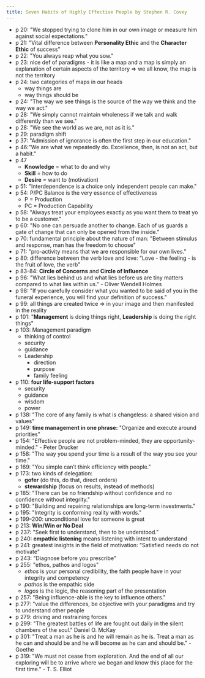 ```yaml
---
title: Seven Habits of Highly Effective People by Stephen R. Covey
---
```


- p 20: "We stopped trying to clone him in our own image or measure him against social expectations."
- p 21: "Vital difference between **Personality Ethic** and the **Character Ethic** of success"
- p 22: "You always reap what you sow."
- p 23: nice def of paradigms - it is like a map and a map is simply an explanation of certain aspects of the territory
  => we all know, the map is not the territory
- p 24: two categories of maps in our heads
  - way things are
  - way things should be
- p 24: "The way we see things is the source of the way we think and the way we act."
- p 28: "We simply cannot maintain wholeness if we talk and walk differently than we see."
- p 28: "We see the world as we are, not as it is."
- p 29: paradigm shift
- p 37: "Admission of ignorance is often the first step in our education."
- p 46:"We are what we repeatedly do. Excellence, then, is not an act, but a habit."
- p 47
  - **Knowledge** = what to do and why
  - **Skill** = how to do
  - **Desire** = want to (motivation)
- p 51: "Interdependence is a choice only independent people can make."
- p 54: P/PC Balance is the very essence of effectiveness
  - P = Production
  - PC = Production Capability
- p 58: "Always treat your employees exactly as you want them to treat yo to be a customer."
- p 60: "No one can persuade another to change. Each of us guards a gate of change that can only be opened from the
  inside."
- p 70: fundamental principle about the nature of man: "Between stimulus and response, man has the freedom to choose"
- p 71: "pro-activity means that we are responsible for our own lives."
- p 80: difference between the verb love and love: "Love - the feeling - is the fruit of love, the verb"
- p 83-84: **Circle of Concerns** and **Circle of Influence**
- p 96: "What lies behind us and what lies before us are tiny matters compared to what lies within us." - Oliver Wendell
  Holmes
- p 98: "If you carefully consider what you wanted to be said of you in the funeral experience, you will find your
  definition of success."
- p 99: all things are created twice => in your image and then manifested in the reality
- p 101: "**Management** is doing things right, **Leadership** is doing the right things"
- p 103: Management paradigm
  - thinking of control
  - security
  - guidance
  - Leadership
    - direction
    - purpose
    - family feeling
- p 110: **four life-support factors**
  - security
  - guidance
  - wisdom
  - power
- p 138: "The core of any family is what is changeless: a shared vision and values"
- p 149: **time management in one phrase:** "Organize and execute around priorities"
- p 154: "Effective people are not problem-minded, they are opportunity-minded." - Peter Drucker
- p 158: "The way you spend your time is a result of the way you see your time."
- p 169: "You simple can’t think efficiency with people."
- p 173: two kinds of delegation:
  - **gofer** (do this, do that, direct orders)
  - **stewardship** (focus on results, instead of methods)
- p 185: "There can be no friendship without confidence and no confidence without integrity."
- p 190: "Building and repairing relationships are long-term investments."
- p 195: "Integrity is conforming reality with words."
- p 199–200: unconditional love for someone is great
- p 213: **Win/Win or No Deal**
- p 237: "Seek first to understand, then to be understood."
- p 240: **empathic listening** means listening with intent to understand
- p 241: greatest insights in the field of motivation: "Satisfied needs do not motivate"
- p 243: "Diagnose before you prescribe"
- p 255: "ethos, pathos and logos"
  - *ethos* is your personal credibility, the faith people have in your integrity and competency
  - *pathos* is the empathic side
  - *logos* is the logic, the reasoning part of the presentation
- p 257: "Being influence-able is the key to influence others."
- p 277: "value the differences, be objective with your paradigms and try to understand other people
- p 279: driving and restraining forces
- p 299: "The greatest battles of life are fought out daily in the silent chambers of the soul." Daniel O. McKay
- p 301: "Treat a man as he is and he will remain as he is. Treat a man as he can and should be and he will become as he
  can and should be." - Goethe
- p 319: "We must not cease from exploration. And the end of all our exploring will be to arrive where we began and know
  this place for the first time." - T. S. Elliot

